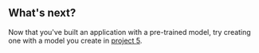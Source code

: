 ## What's next?

Now that you've built an application with a pre-trained model, try creating one with a model you create in [project 5](#).